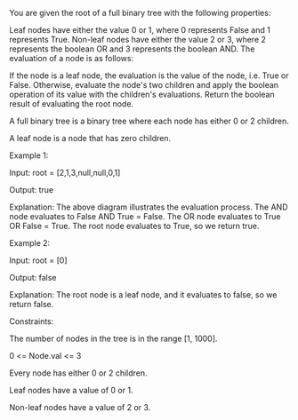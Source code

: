 You are given the root of a full binary tree with the following properties:

Leaf nodes have either the value 0 or 1, where 0 represents False and 1 represents True.
Non-leaf nodes have either the value 2 or 3, where 2 represents the boolean OR and 3 represents the boolean AND.
The evaluation of a node is as follows:

If the node is a leaf node, the evaluation is the value of the node, i.e. True or False.
Otherwise, evaluate the node's two children and apply the boolean operation of its value with the children's evaluations.
Return the boolean result of evaluating the root node.

A full binary tree is a binary tree where each node has either 0 or 2 children.

A leaf node is a node that has zero children.



Example 1:


Input: root = [2,1,3,null,null,0,1]

Output: true

Explanation: The above diagram illustrates the evaluation process.
The AND node evaluates to False AND True = False.
The OR node evaluates to True OR False = True.
The root node evaluates to True, so we return true.

Example 2:

Input: root = [0]

Output: false

Explanation: The root node is a leaf node, and it evaluates to false, so we return false.


Constraints:

The number of nodes in the tree is in the range [1, 1000].

0 <= Node.val <= 3

Every node has either 0 or 2 children.

Leaf nodes have a value of 0 or 1.

Non-leaf nodes have a value of 2 or 3.